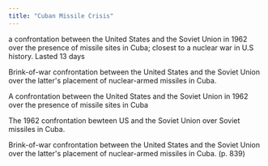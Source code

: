 ```yaml
---
title: "Cuban Missile Crisis"
---
```

a confrontation between the United States and the Soviet Union in 1962 over the presence of missile sites in Cuba; closest to a nuclear war in U.S history. Lasted 13 days

Brink-of-war confrontation between the United States and the Soviet Union over the latter's placement of nuclear-armed missiles in Cuba.

A confrontation between the United States and the Soviet Union in 1962 over the presence of missile sites in Cuba

The 1962 confrontation bewteen US and the Soviet Union over Soviet missiles in Cuba.

Brink-of-war confrontation between the United States and the Soviet Union over the latter's placement of nuclear-armed missiles in Cuba. (p. 839)


